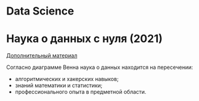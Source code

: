 # Data Science
# Наука о данных с нуля (2021)

[Дополнительный материал](https://github.com/joelgrus/data-science-from-scratch)

Согласно
диаграмме Венна наука о данных находится на пересечении:

- алгоритмических и хакерских навыков;
- знаний математики и статистики;
- профессионального опыта в предметной области.
